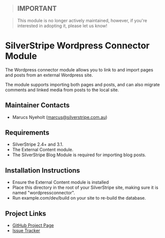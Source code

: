 > ## **IMPORTANT**

> This module is no longer actively maintained, however, if you're interested in adopting it, please let us know!

# SilverStripe Wordpress Connector Module

The Wordpress connector module allows you to link to and import pages and posts
from an external Wordpress site.

The module supports importing both pages and posts, and can also migrate comments
and linked media from posts to the local site.

## Maintainer Contacts
*  Marucs Nyeholt (<marcus@silverstripe.com.au>)

## Requirements
*  SilverStripe 2.4+ and 3.1.
*  The External Content module.
*  The SilverStripe Blog Module is required for importing blog posts.

## Installation Instructions
*  Ensure the External Content module is installed
*  Place this directory in the root of your SilverStripe site, making sure it
   is named "wordpressconnector".
*  Run example.com/dev/build on your site to re-build the database.

## Project Links
*  [GitHub Project Page](https://github.com/ajshort/silverstripe-wordpressconnector)
*  [Issue Tracker](https://github.com/ajshort/silverstripe-wordpressconnector/issues)
